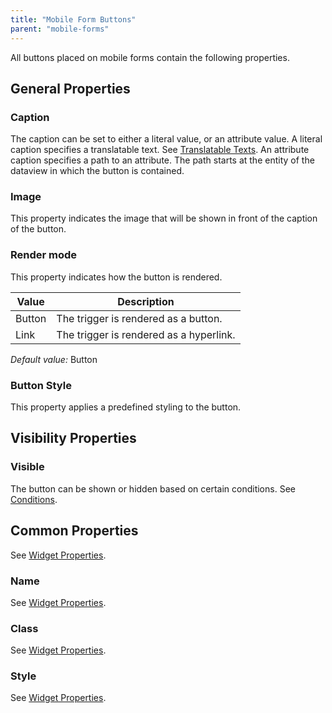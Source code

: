 ```yaml
---
title: "Mobile Form Buttons"
parent: "mobile-forms"
---
```

All buttons placed on mobile forms contain the following properties.

## General Properties

### Caption

The caption can be set to either a literal value, or an attribute value. A literal caption specifies a translatable text. See [Translatable Texts](translatable-texts). An attribute caption specifies a path to an attribute. The path starts at the entity of the dataview in which the button is contained.

### Image

This property indicates the image that will be shown in front of the caption of the button.

### Render mode

This property indicates how the button is rendered.

| Value | Description |
| --- | --- |
| Button | The trigger is rendered as a button. |
| Link | The trigger is rendered as a hyperlink. |

_Default value:_ Button

### Button Style

This property applies a predefined styling to the button.

## Visibility Properties

### Visible

The button can be shown or hidden based on certain conditions. See [Conditions](conditions).

## Common Properties

See [Widget Properties](widget-properties).

### Name

See [Widget Properties](widget-properties).

### Class

See [Widget Properties](widget-properties).

### Style

See [Widget Properties](widget-properties).
